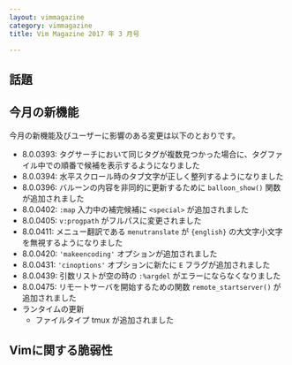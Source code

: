 ```yaml
---
layout: vimmagazine
category: vimmagazine
title: Vim Magazine 2017 年 3 月号

---
```


## 話題

## 今月の新機能

今月の新機能及びユーザーに影響のある変更は以下のとおりです。

*   8.0.0393: タグサーチにおいて同じタグが複数見つかった場合に、タグファイル中での順番で候補を表示するようになりました
*   8.0.0394: 水平スクロール時のタブ文字が正しく整列するようになりました
*   8.0.0396: バルーンの内容を非同的に更新するために `balloon_show()` 関数が追加されました
*   8.0.0402: `:map` 入力中の補完候補に `<special>` が追加されました
*   8.0.0405: `v:progpath` がフルパスに変更されました
*   8.0.0411: メニュー翻訳である `menutranslate` が `{english}` の大文字小文字を無視するようになりました
*   8.0.0420: `'makeencoding'` オプションが追加されました
*   8.0.0431: `'cinoptions'` オプションに新たに `E` フラグが追加されました
*   8.0.0439: 引数リストが空の時の `:%argdel` がエラーにならなくなりました
*   8.0.0475: リモートサーバを開始するための関数 `remote_startserver()` が追加されました
*   ランタイムの更新
    *   ファイルタイプ tmux が追加されました

## Vimに関する脆弱性
